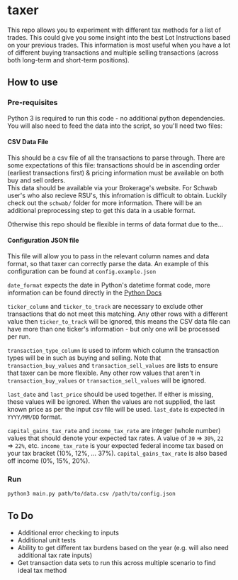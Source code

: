# taxer
This repo allows you to experiment with different tax methods for a list of trades. This could give you some insight into the best Lot Instructions based on your previous trades. This information is most useful when you have a lot of different buying transactions and multiple selling transactions (across both long-term and short-term positions).

## How to use
### Pre-requisites
Python 3 is required to run this code - no additional python dependencies. You will also need to feed the data into the script, so you'll need two files:
#### CSV Data File
This should be a csv file of all the transactions to parse through. There are some expectations of this file: transactions should be in ascending order (earliest transactions first) & pricing information must be available on both buy and sell orders.  
This data should be available via your Brokerage's website. For Schwab user's who also recieve RSU's, this infromation is difficult to obtain. Luckily check out the `schwab/` folder for more information. There will be an additional preprocessing step to get this data in a usable format.  
  
Otherwise this repo should be flexible in terms of data format due to the...
#### Configuration JSON file
This file will allow you to pass in the relevant column names and data format, so that taxer can correctly parse the data. An example of this configuration can be found at `config.example.json`  

`date_format` expects the date in Python's datetime format code, more information can be found directly in the [Python Docs](https://docs.python.org/3/library/datetime.html#format-codes)

`ticker_column` and `ticker_to_track` are necessary to exclude other transactions that do not meet this matching. Any other rows with a different value then `ticker_to_track` will be ignored, this means the CSV data file can have more than one ticker's information - but only one will be processed per run.  
  
`transaction_type_column` is used to inform which column the transaction types will be in such as buying and selling. Note that `transaction_buy_values` and `transaction_sell_values` are lists to ensure that taxer can be more flexible. Any other row values that aren't in `transaction_buy_values` or `transaction_sell_values` will be ignored.  
  
`last_date` and `last_price` should be used together. If either is missing, these values will be ignored. When the values are not supplied, the last known price as per the input csv file will be used. `last_date` is expected in `YYYY/MM/DD` format.  
  
`capital_gains_tax_rate` and `income_tax_rate` are integer (whole number) values that should denote your expected tax rates. A value of `30` => `30%`, `22` => `22%`, etc. `income_tax_rate` is your expected federal income tax based on your tax bracket (10%, 12%, ... 37%). `capital_gains_tax_rate` is also based off income (0%, 15%, 20%).  

### Run
```
python3 main.py path/to/data.csv /path/to/config.json
```

## To Do
* Additional error checking to inputs
* Additional unit tests
* Ability to get different tax burdens based on the year (e.g. will also need additional tax rate inputs)
* Get transaction data sets to run this across multiple scenario to find ideal tax method


